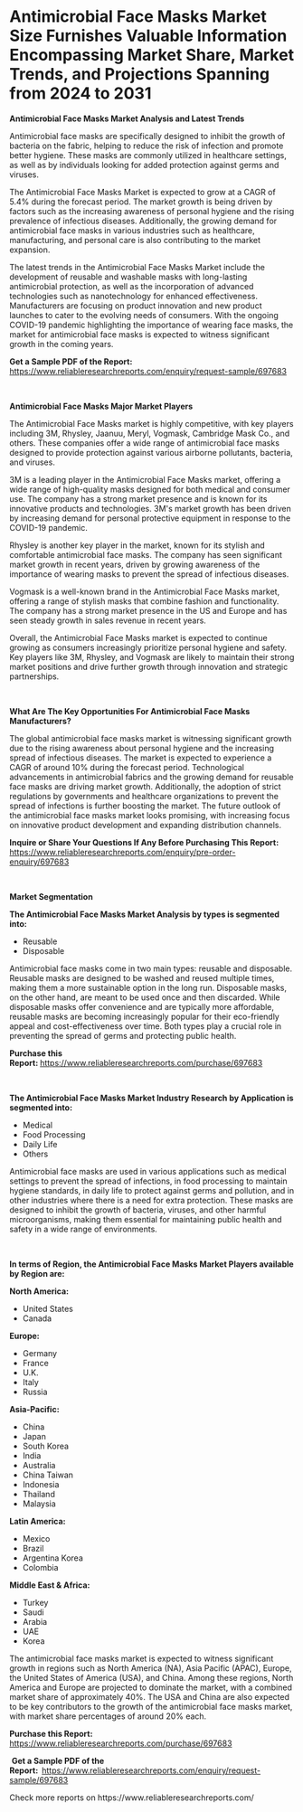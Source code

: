 <p><h1>Antimicrobial Face Masks Market Size Furnishes Valuable Information Encompassing Market Share, Market Trends, and Projections Spanning from 2024 to 2031</h1></p><p><strong>Antimicrobial Face Masks Market Analysis and Latest Trends</strong></p>
<p><p>Antimicrobial face masks are specifically designed to inhibit the growth of bacteria on the fabric, helping to reduce the risk of infection and promote better hygiene. These masks are commonly utilized in healthcare settings, as well as by individuals looking for added protection against germs and viruses.</p><p>The Antimicrobial Face Masks Market is expected to grow at a CAGR of 5.4% during the forecast period. The market growth is being driven by factors such as the increasing awareness of personal hygiene and the rising prevalence of infectious diseases. Additionally, the growing demand for antimicrobial face masks in various industries such as healthcare, manufacturing, and personal care is also contributing to the market expansion.</p><p>The latest trends in the Antimicrobial Face Masks Market include the development of reusable and washable masks with long-lasting antimicrobial protection, as well as the incorporation of advanced technologies such as nanotechnology for enhanced effectiveness. Manufacturers are focusing on product innovation and new product launches to cater to the evolving needs of consumers. With the ongoing COVID-19 pandemic highlighting the importance of wearing face masks, the market for antimicrobial face masks is expected to witness significant growth in the coming years.</p></p>
<p><strong>Get a Sample PDF of the Report:&nbsp;</strong> <a href="https://www.reliableresearchreports.com/enquiry/request-sample/697683">https://www.reliableresearchreports.com/enquiry/request-sample/697683</a></p>
<p>&nbsp;</p>
<p><strong>Antimicrobial Face Masks Major Market Players</strong></p>
<p><p>The Antimicrobial Face Masks market is highly competitive, with key players including 3M, Rhysley, Jaanuu, Meryl, Vogmask, Cambridge Mask Co., and others. These companies offer a wide range of antimicrobial face masks designed to provide protection against various airborne pollutants, bacteria, and viruses.</p><p>3M is a leading player in the Antimicrobial Face Masks market, offering a wide range of high-quality masks designed for both medical and consumer use. The company has a strong market presence and is known for its innovative products and technologies. 3M's market growth has been driven by increasing demand for personal protective equipment in response to the COVID-19 pandemic.</p><p>Rhysley is another key player in the market, known for its stylish and comfortable antimicrobial face masks. The company has seen significant market growth in recent years, driven by growing awareness of the importance of wearing masks to prevent the spread of infectious diseases.</p><p>Vogmask is a well-known brand in the Antimicrobial Face Masks market, offering a range of stylish masks that combine fashion and functionality. The company has a strong market presence in the US and Europe and has seen steady growth in sales revenue in recent years.</p><p>Overall, the Antimicrobial Face Masks market is expected to continue growing as consumers increasingly prioritize personal hygiene and safety. Key players like 3M, Rhysley, and Vogmask are likely to maintain their strong market positions and drive further growth through innovation and strategic partnerships.</p></p>
<p>&nbsp;</p>
<p><strong>What Are The Key Opportunities For Antimicrobial Face Masks Manufacturers?</strong></p>
<p><p>The global antimicrobial face masks market is witnessing significant growth due to the rising awareness about personal hygiene and the increasing spread of infectious diseases. The market is expected to experience a CAGR of around 10% during the forecast period. Technological advancements in antimicrobial fabrics and the growing demand for reusable face masks are driving market growth. Additionally, the adoption of strict regulations by governments and healthcare organizations to prevent the spread of infections is further boosting the market. The future outlook of the antimicrobial face masks market looks promising, with increasing focus on innovative product development and expanding distribution channels.</p></p>
<p><strong>Inquire or Share Your Questions If Any Before Purchasing This Report:</strong> <a href="https://www.reliableresearchreports.com/enquiry/pre-order-enquiry/697683">https://www.reliableresearchreports.com/enquiry/pre-order-enquiry/697683</a></p>
<p>&nbsp;</p>
<p><strong>Market Segmentation</strong></p>
<p><strong>The Antimicrobial Face Masks Market Analysis by types is segmented into:</strong></p>
<p><ul><li>Reusable</li><li>Disposable</li></ul></p>
<p><p>Antimicrobial face masks come in two main types: reusable and disposable. Reusable masks are designed to be washed and reused multiple times, making them a more sustainable option in the long run. Disposable masks, on the other hand, are meant to be used once and then discarded. While disposable masks offer convenience and are typically more affordable, reusable masks are becoming increasingly popular for their eco-friendly appeal and cost-effectiveness over time. Both types play a crucial role in preventing the spread of germs and protecting public health.</p></p>
<p><strong>Purchase this Report:&nbsp;</strong><a href="https://www.reliableresearchreports.com/purchase/697683">https://www.reliableresearchreports.com/purchase/697683</a></p>
<p>&nbsp;</p>
<p><strong>The Antimicrobial Face Masks Market Industry Research by Application is segmented into:</strong></p>
<p><ul><li>Medical</li><li>Food Processing</li><li>Daily Life</li><li>Others</li></ul></p>
<p><p>Antimicrobial face masks are used in various applications such as medical settings to prevent the spread of infections, in food processing to maintain hygiene standards, in daily life to protect against germs and pollution, and in other industries where there is a need for extra protection. These masks are designed to inhibit the growth of bacteria, viruses, and other harmful microorganisms, making them essential for maintaining public health and safety in a wide range of environments.</p></p>
<p>&nbsp;</p>
<p><strong>In terms of Region, the Antimicrobial Face Masks Market Players available by Region are:</strong></p>
<p>
    <p> <strong> North America: </strong>
        <ul>
            <li>United States</li>
            <li>Canada</li>
        </ul>
        </p> 
    <p> <strong> Europe: </strong>
        <ul>
            <li>Germany</li>
            <li>France</li>
            <li>U.K.</li>
            <li>Italy</li>
            <li>Russia</li>
        </ul>
        </p> 
    <p> <strong> Asia-Pacific: </strong>
        <ul>
            <li>China</li>
            <li>Japan</li>
            <li>South Korea</li>
            <li>India</li>
            <li>Australia</li>
            <li>China Taiwan</li>
            <li>Indonesia</li>
            <li>Thailand</li>
            <li>Malaysia</li>
        </ul>
        </p> 
    <p> <strong> Latin America: </strong>
        <ul>
            <li>Mexico</li>
            <li>Brazil</li>
            <li>Argentina Korea</li>
            <li>Colombia</li>
        </ul>
        </p> 
    <p> <strong> Middle East & Africa: </strong>
        <ul>
            <li>Turkey</li>
            <li>Saudi</li>
            <li>Arabia</li>
            <li>UAE</li>
            <li>Korea</li>
        </ul>
    </p>
    </p>
<p><p>The antimicrobial face masks market is expected to witness significant growth in regions such as North America (NA), Asia Pacific (APAC), Europe, the United States of America (USA), and China. Among these regions, North America and Europe are projected to dominate the market, with a combined market share of approximately 40%. The USA and China are also expected to be key contributors to the growth of the antimicrobial face masks market, with market share percentages of around 20% each.</p></p>
<p><strong>Purchase this Report: </strong><a href="https://www.reliableresearchreports.com/purchase/697683">https://www.reliableresearchreports.com/purchase/697683</a></p>
<p>&nbsp;<strong>Get a Sample PDF of the Report:&nbsp;&nbsp;</strong><a href="https://www.reliableresearchreports.com/enquiry/request-sample/697683">https://www.reliableresearchreports.com/enquiry/request-sample/697683</a></p>
<p><strong></strong></p>
<p>Check more reports on https://www.reliableresearchreports.com/</p>